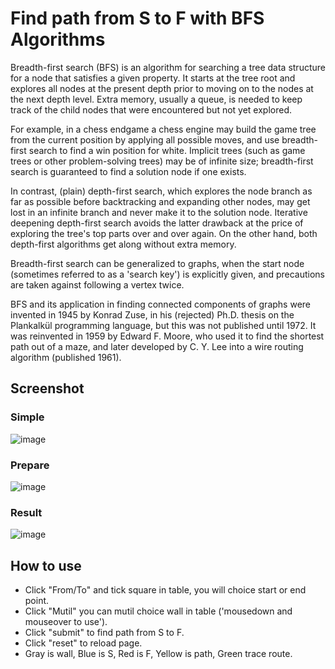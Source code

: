 # Find path from S to F with BFS Algorithms 

Breadth-first search (BFS) is an algorithm for searching a tree data structure for a node that satisfies a given property. It starts at the tree root and explores all nodes at the present depth prior to moving on to the nodes at the next depth level. Extra memory, usually a queue, is needed to keep track of the child nodes that were encountered but not yet explored.

For example, in a chess endgame a chess engine may build the game tree from the current position by applying all possible moves, and use breadth-first search to find a win position for white. Implicit trees (such as game trees or other problem-solving trees) may be of infinite size; breadth-first search is guaranteed to find a solution node if one exists.

In contrast, (plain) depth-first search, which explores the node branch as far as possible before backtracking and expanding other nodes, may get lost in an infinite branch and never make it to the solution node. Iterative deepening depth-first search avoids the latter drawback at the price of exploring the tree's top parts over and over again. On the other hand, both depth-first algorithms get along without extra memory.

Breadth-first search can be generalized to graphs, when the start node (sometimes referred to as a 'search key') is explicitly given, and precautions are taken against following a vertex twice.

BFS and its application in finding connected components of graphs were invented in 1945 by Konrad Zuse, in his (rejected) Ph.D. thesis on the Plankalkül programming language, but this was not published until 1972. It was reinvented in 1959 by Edward F. Moore, who used it to find the shortest path out of a maze, and later developed by C. Y. Lee into a wire routing algorithm (published 1961).

## Screenshot

### Simple 
![image](https://user-images.githubusercontent.com/92797788/213198243-0e446b65-24d0-4244-a44d-ccdc445bb777.png)

### Prepare
![image](https://user-images.githubusercontent.com/92797788/213200078-4e178ebd-d74b-4055-a3cf-bfaa287bb4e8.png)

### Result
![image](https://user-images.githubusercontent.com/92797788/213200267-3fc7a6d9-4a52-48d2-87bd-18b3f7ecca96.png)


## How to use

* Click "From/To" and tick square in table, you will choice start or end point.
* Click "Mutil" you can mutil choice wall in table ('mousedown and mouseover to use').
* Click "submit" to find path from S to F.
* Click "reset" to reload page.
* Gray is wall, Blue is S, Red is F, Yellow is path, Green trace route.

